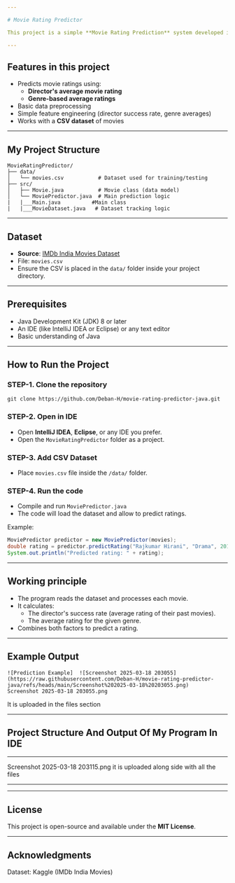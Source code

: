 ```yaml
---

# Movie Rating Predictor 

This project is a simple **Movie Rating Prediction** system developed in **Java**. The goal is to predict movie ratings based on factors such as director, movie name, genre, and release year, using a dataset of movies.

---
```


## Features in this project

- Predicts movie ratings using:
  - **Director's average movie rating**
  - **Genre-based average ratings**
- Basic data preprocessing
- Simple feature engineering (director success rate, genre averages)
- Works with a **CSV dataset** of movies

---

## My Project Structure

```
MovieRatingPredictor/
├── data/
│   └── movies.csv           # Dataset used for training/testing
├── src/
│   ├── Movie.java           # Movie class (data model)
│   └── MoviePredictor.java  # Main prediction logic
|   |___Main.java          #Main class
|   |___MovieDataset.java   # Dataset tracking logic

```

---

##  Dataset

- **Source**: [IMDb India Movies Dataset](https://www.kaggle.com/datasets/adrianmcmahon/imdb-india-movies)
- File: `movies.csv`
- Ensure the CSV is placed in the `data/` folder inside your project directory.

---

## Prerequisites

- Java Development Kit (JDK) 8 or later
- An IDE (like IntelliJ IDEA or Eclipse) or any text editor
- Basic understanding of Java 

---

## How to Run the Project

### STEP-1. Clone the repository
```
git clone https://github.com/Deban-H/movie-rating-predictor-java.git
```

### STEP-2. Open in IDE
- Open **IntelliJ IDEA**, **Eclipse**, or any IDE you prefer.
- Open the `MovieRatingPredictor` folder as a project.

### STEP-3. Add CSV Dataset
- Place `movies.csv` file inside the `/data/` folder.

### STEP-4. Run the code
- Compile and run `MoviePredictor.java`
- The code will load the dataset and allow to predict ratings.

Example:
```java
MoviePredictor predictor = new MoviePredictor(movies);
double rating = predictor.predictRating("Rajkumar Hirani", "Drama", 2018);
System.out.println("Predicted rating: " + rating);
```

---

## Working principle
- The program reads the dataset and processes each movie.
- It calculates:
  - The director's success rate (average rating of their past movies).
  - The average rating for the given genre.
- Combines both factors to predict a rating.

---

## Example Output
```
![Prediction Example]  ![Screenshot 2025-03-18 203055](https://raw.githubusercontent.com/Deban-H/movie-rating-predictor-java/refs/heads/main/Screenshot%202025-03-18%20203055.png)
Screenshot 2025-03-18 203055.png

```
It is uploaded in the files section

---
## Project Structure And Output Of My Program In IDE
---
Screenshot 2025-03-18 203115.png
it is uploaded along side with all the files

---

---
##  License
This project is open-source and available under the **MIT License**.

---


##  Acknowledgments
Dataset: Kaggle (IMDb India Movies)
  
